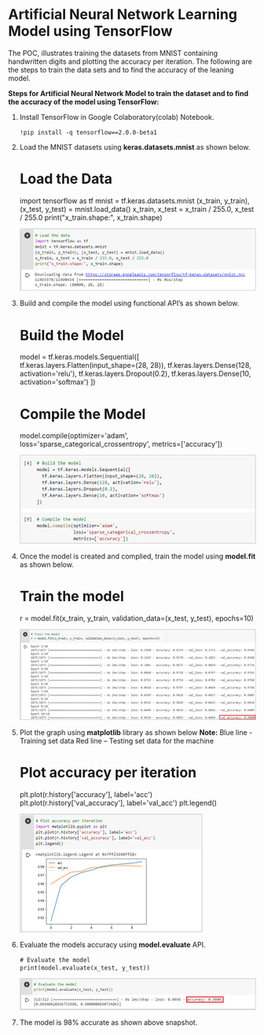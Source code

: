 
# Artificial Neural Network Learning Model using TensorFlow


The POC, illustrates training the datasets from MNIST containing handwritten digits and plotting the accuracy per iteration. The following are the steps to train the data sets and to find the accuracy of the leaning model.


**Steps for Artificial Neural Network Model to train the dataset and to find the accuracy of the model using TensorFlow:**

1.	Install TensorFlow in Google Colaboratory(colab) Notebook.

        !pip install -q tensorflow==2.0.0-beta1

2.	Load the MNIST datasets using **keras.datasets.mnist** as shown below.

       # Load the Data
       import tensorflow as tf
       mnist = tf.keras.datasets.mnist
       (x_train, y_train), (x_test, y_test) = mnist.load_data()
       x_train, x_test = x_train / 255.0, x_test / 255.0
       print("x_train.shape:", x_train.shape)
       
	![Alt text](https://github.com/Protontech-1803/Machine_Learning/blob/master/TensorFlow/TensorFlow_PNG/LoadData.png)
 
3.	Build and compile the model using functional API’s as shown below.

       # Build the Model
       model = tf.keras.models.Sequential([
       tf.keras.layers.Flatten(input_shape=(28, 28)),
       tf.keras.layers.Dense(128, activation='relu'),
       tf.keras.layers.Dropout(0.2),
       tf.keras.layers.Dense(10, activation='softmax')
       ])

       # Compile the Model
       model.compile(optimizer='adam',
              loss='sparse_categorical_crossentropy',
              metrics=['accuracy'])
	      
	![Alt text](https://github.com/Protontech-1803/Machine_Learning/blob/master/TensorFlow/TensorFlow_PNG/Build_Compile_Model.png)
 
4.	Once the model is created and complied, train the model using **model.fit** as shown below.

       # Train the model
       r = model.fit(x_train, y_train, validation_data=(x_test, y_test), epochs=10)
       
	![Alt text](https://github.com/Protontech-1803/Machine_Learning/blob/master/TensorFlow/TensorFlow_PNG/Train_Model.png)
 
5.	Plot the graph using **matplotlib** library as shown below
	**Note:** Blue line - Training set data
	Red line – Testing set data for the machine
	
       # Plot accuracy per iteration
       plt.plot(r.history['accuracy'], label='acc')
       plt.plot(r.history['val_accuracy'], label='val_acc')
       plt.legend()
       
	![Alt text](https://github.com/Protontech-1803/Machine_Learning/blob/master/TensorFlow/TensorFlow_PNG/Accuracy_Graph.png)

 
6.	Evaluate the models accuracy using **model.evaluate** API.

        # Evaluate the model
        print(model.evaluate(x_test, y_test))

	![Alt text](https://github.com/Protontech-1803/Machine_Learning/blob/master/TensorFlow/TensorFlow_PNG/Evaluate_Model.png)
 
7.	The model is 98% accurate as shown above snapshot.




